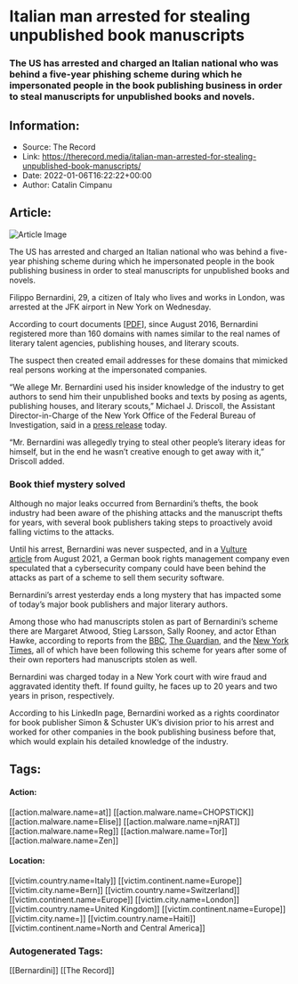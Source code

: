 # Italian man arrested for stealing unpublished book manuscripts
### The US has arrested and charged an Italian national who was behind a five-year phishing scheme during which he impersonated people in the book publishing business in order to steal manuscripts for unpublished books and novels.

## Information:
+ Source: The Record
+ Link: https://therecord.media/italian-man-arrested-for-stealing-unpublished-book-manuscripts/
+ Date: 2022-01-06T16:22:22+00:00
+ Author: Catalin Cimpanu


## Article:
![Article Image](https://therecord.media/wp-content/uploads/2022/01/book.jpg)

The US has arrested and charged an Italian national who was behind a five-year phishing scheme during which he impersonated people in the book publishing business in order to steal manuscripts for unpublished books and novels.


Filippo Bernardini, 29, a citizen of Italy who lives and works in London, was arrested at the JFK airport in New York on Wednesday.


According to court documents [[PDF](https://www.justice.gov/usao-sdny/press-release/file/1460766/download)], since August 2016, Bernardini registered more than 160 domains with names similar to the real names of literary talent agencies, publishing houses, and literary scouts.


The suspect then created email addresses for these domains that mimicked real persons working at the impersonated companies.


“We allege Mr. Bernardini used his insider knowledge of the industry to get authors to send him their unpublished books and texts by posing as agents, publishing houses, and literary scouts,” Michael J. Driscoll, the Assistant Director-in-Charge of the New York Office of the Federal Bureau of Investigation, said in a [press release](https://www.justice.gov/usao-sdny/pr/italian-citizen-arrested-online-impersonation-scheme-fraudulently-obtain-prepublication) today.


“Mr. Bernardini was allegedly trying to steal other people’s literary ideas for himself, but in the end he wasn’t creative enough to get away with it,” Driscoll added.


### Book thief mystery solved


Although no major leaks occurred from Bernardini’s thefts, the book industry had been aware of the phishing attacks and the manuscript thefts for years, with several book publishers taking steps to proactively avoid falling victims to the attacks.


Until his arrest, Bernardini was never suspected, and in a [Vulture article](https://www.vulture.com/2021/08/stealing-books-before-release-mystery.html) from August 2021, a German book rights management company even speculated that a cybersecurity company could have been behind the attacks as part of a scheme to sell them security software.


Bernardini’s arrest yesterday ends a long mystery that has impacted some of today’s major book publishers and major literary authors.


Among those who had manuscripts stolen as part of Bernardini’s scheme there are Margaret Atwood, Stieg Larsson, Sally Rooney, and actor Ethan Hawke, according to reports from the [BBC](https://www.bbc.com/news/entertainment-arts-59893035), [The Guardian](https://www.theguardian.com/books/2022/jan/06/literary-mystery-may-finally-be-solved-as-man-arrested-for-allegedly-stealing-unpublished-books), and the [New York Times](https://www.nytimes.com/2022/01/05/books/publishing-manuscripts-phishing-scam-filippo-bernardini.html), all of which have been following this scheme for years after some of their own reporters had manuscripts stolen as well.


Bernardini was charged today in a New York court with wire fraud and aggravated identity theft. If found guilty, he faces up to 20 years and two years in prison, respectively.


According to his LinkedIn page, Bernardini worked as a rights coordinator for book publisher Simon & Schuster UK’s division prior to his arrest and worked for other companies in the book publishing business before that, which would explain his detailed knowledge of the industry.





## Tags:

#### Action:
[[action.malware.name=at]] [[action.malware.name=CHOPSTICK]] [[action.malware.name=Elise]] [[action.malware.name=njRAT]] [[action.malware.name=Reg]] [[action.malware.name=Tor]] [[action.malware.name=Zen]]

#### Location:
[[victim.country.name=Italy]] [[victim.continent.name=Europe]] [[victim.city.name=Bern]] [[victim.country.name=Switzerland]] [[victim.continent.name=Europe]] [[victim.city.name=London]] [[victim.country.name=United Kingdom]] [[victim.continent.name=Europe]] [[victim.city.name=]] [[victim.country.name=Haiti]] [[victim.continent.name=North and Central America]]

### Autogenerated Tags:
[[Bernardini]] [[The Record]]


